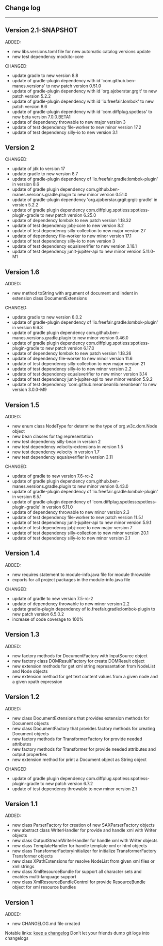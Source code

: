 ## Change log
----------------------

Version 2.1-SNAPSHOT
-------------

ADDED:

- new libs.versions.toml file for new automatic catalog versions update
- new test dependency mockito-core

CHANGED:

- update gradle to new version 8.8
- update of gradle-plugin dependency with id 'com.github.ben-manes.versions' to new patch version 0.51.0
- update of gradle-plugin dependency with id 'org.ajoberstar.grgit' to new patch version 5.2.2
- update of gradle-plugin dependency with id 'io.freefair.lombok' to new patch version 8.6
- update of gradle-plugin dependency with id 'com.diffplug.spotless' to new beta version 7.0.0.BETA1
- update of dependency throwable to new major version 3
- update of test dependency file-worker to new minor version 17.2
- update of test dependency silly-io to new version 3.1

Version 2
-------------

CHANGED:

- update of jdk to version 17
- update gradle to new version 8.7
- update of gradle-plugin dependency of 'io.freefair.gradle:lombok-plugin' in version 8.6
- update of gradle plugin dependency com.github.ben-manes.versions.gradle.plugin to new minor version 0.51.0
- update of gradle-plugin dependency 'org.ajoberstar.grgit:grgit-gradle' in version 5.2.2
- update of gradle plugin dependency com.diffplug.spotless:spotless-plugin-gradle to new patch version 6.25.0
- update of dependency lombok to new patch version 1.18.32
- update of test dependency jobj-core to new version 8.2
- update of test dependency silly-collection to new major version 27
- update of dependency file-worker to new minor version 17.1
- update of test dependency silly-io to new version 3
- update of test dependency equalsverifier to new version 3.16.1
- update of test dependency junit-jupiter-api to new minor version 5.11.0-M1

Version 1.6
-------------

ADDED:

- new method toString with argument of document and indent in extension class DocumentExtensions

CHANGED:

- update gradle to new version 8.0.2
- update of gradle-plugin dependency of 'io.freefair.gradle:lombok-plugin' in version 6.6.3
- update of gradle plugin dependency com.github.ben-manes.versions.gradle.plugin to new minor version 0.46.0
- update of gradle plugin dependency com.diffplug.spotless:spotless-plugin-gradle to new patch version 6.17.0
- update of dependency lombok to new patch version 1.18.26
- update of dependency file-worker to new minor version 11.6
- update of test dependency silly-collection to new major version 21
- update of test dependency silly-io to new minor version 2.2
- update of test dependency equalsverifier to new minor version 3.14
- update of test dependency junit-jupiter-api to new minor version 5.9.2
- update of test dependency 'com.github.meanbeanlib:meanbean' to new version 3.0.0-M9

Version 1.5
-------------

ADDED:

- new enum class NodeType for determine the type of org.w3c.dom.Node object
- new bean classes for tag representation
- new test dependency silly-bean in version 2
- new test dependency velocity-extensions in version 1.5
- new test dependency velocity in version 1.7
- new test dependency equalsverifier in version 3.11

CHANGED:

- update of gradle to new version 7.6-rc-2
- update of gradle plugin dependency com.github.ben-manes.versions.gradle.plugin to new minor version 0.43.0
- update of gradle-plugin dependency of 'io.freefair.gradle:lombok-plugin' in version 6.5.1
- update of gradle-plugin dependency of 'com.diffplug.spotless:spotless-plugin-gradle' in version 6.11.0
- update of dependency throwable to new minor version 2.3
- update of test dependency file-worker to new patch version 11.5.1
- update of test dependency junit-jupiter-api to new minor version 5.9.1
- update of test dependency jobj-core to new major version 7
- update of test dependency silly-collection to new minor version 20.1
- update of test dependency silly-io to new minor version 2.1

Version 1.4
-------------

ADDED:

- new requires statement to module-info.java file for module throwable
- exports for all project packages in the module-info.java file

CHANGED:

- update of gradle to new version 7.5-rc-2
- update of dependency throwable to new minor version 2.2
- update gradle-plugin dependency of io.freefair.gradle:lombok-plugin to new patch version 6.5.0.2
- increase of code coverage to 100%

Version 1.3
-------------

ADDED:

- new factory methods for DocumentFactory with InputSource object
- new factory class DOMResultFactory for create DOMResult object
- new extension methods for get xml string represantation from NodeList and Node objects
- new extension method for get text content values from a given node and a given xpath expression

Version 1.2
-------------

ADDED:

- new class DocumentExtensions that provides extension methods for Document objects
- new class DocumentFactory that provides factory methods for creating Document objects
- new factory methods for TransformerFactory for provide needed attributes
- new factory methods for Transformer for provide needed attributes and output properties
- new extension method for print a Document object as String object

CHANGED:

- update of gradle plugin dependency com.diffplug.spotless:spotless-plugin-gradle to new patch version 6.7.2
- update of test dependency throwable to new minor version 2.1

Version 1.1
-------------

ADDED:

- new class ParserFactory for creation of new SAXParserFactory objects
- new abstract class WriterHandler for provide and handle xml with Writer objects
- new class OutputStreamWriterHandler for handle xml with Writer objects
- new class TemplateHandler for handle template xml or html objects
- new class TransformerFactoryInitializer for initialize TransformerFactory Transformer objects
- new class XPathExtensions for resolve NodeList from given xml files or xml strings
- new class XmlResourceBundle for support all character sets and enables multi-language support
- new class XmlResourceBundleControl for provide ResourceBundle object for xml resource bundles

Version 1
-------------

ADDED:

- new CHANGELOG.md file created

Notable links:
[keep a changelog](http://keepachangelog.com/en/1.0.0/) Don’t let your friends dump git logs into changelogs
